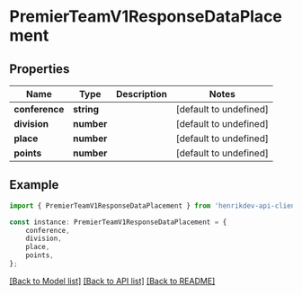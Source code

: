 # PremierTeamV1ResponseDataPlacement


## Properties

Name | Type | Description | Notes
------------ | ------------- | ------------- | -------------
**conference** | **string** |  | [default to undefined]
**division** | **number** |  | [default to undefined]
**place** | **number** |  | [default to undefined]
**points** | **number** |  | [default to undefined]

## Example

```typescript
import { PremierTeamV1ResponseDataPlacement } from 'henrikdev-api-client';

const instance: PremierTeamV1ResponseDataPlacement = {
    conference,
    division,
    place,
    points,
};
```

[[Back to Model list]](../README.md#documentation-for-models) [[Back to API list]](../README.md#documentation-for-api-endpoints) [[Back to README]](../README.md)
